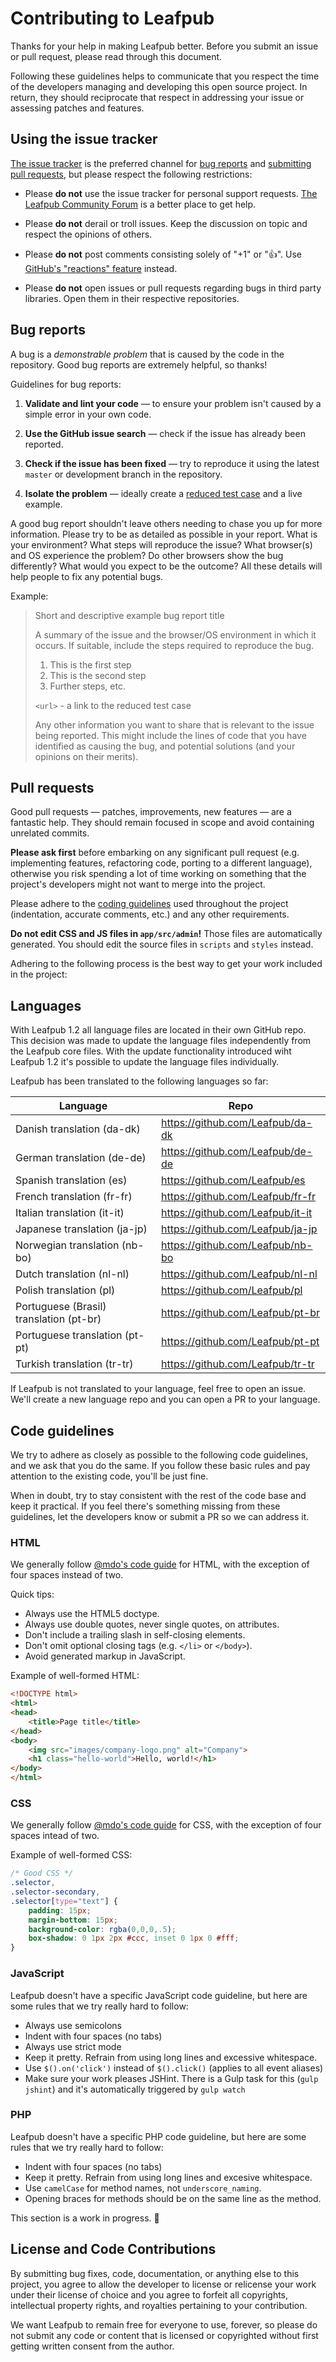 # Contributing to Leafpub

Thanks for your help in making Leafpub better. Before you submit an issue or pull request, please read through this document.

Following these guidelines helps to communicate that you respect the time of the developers managing and developing this open source project. In return, they should reciprocate that respect in addressing your issue or assessing patches and features.

## Using the issue tracker

[The issue tracker](https://github.com/leafpub/leafpub/issues) is the preferred channel for [bug reports](#bug-reports) and [submitting pull requests](#pull-requests), but please respect the following restrictions:

* Please **do not** use the issue tracker for personal support requests. [The Leafpub Community Forum](https://community.leafpub.org/) is a better place to get help.

* Please **do not** derail or troll issues. Keep the discussion on topic and respect the opinions of others.

* Please **do not** post comments consisting solely of "+1" or ":thumbsup:". Use [GitHub's "reactions" feature](https://github.com/blog/2119-add-reactions-to-pull-requests-issues-and-comments) instead.

* Please **do not** open issues or pull requests regarding bugs in third party libraries. Open them in their respective repositories.

## Bug reports

A bug is a _demonstrable problem_ that is caused by the code in the repository. Good bug reports are extremely helpful, so thanks!

Guidelines for bug reports:

1. **Validate and lint your code** &mdash; to ensure your problem isn't caused by a simple error in your own code.

2. **Use the GitHub issue search** &mdash; check if the issue has already been reported.

3. **Check if the issue has been fixed** &mdash; try to reproduce it using the latest `master` or development branch in the repository.

4. **Isolate the problem** &mdash; ideally create a [reduced test case](https://css-tricks.com/reduced-test-cases/) and a live example.

A good bug report shouldn't leave others needing to chase you up for more information. Please try to be as detailed as possible in your report. What is your environment? What steps will reproduce the issue? What browser(s) and OS experience the problem? Do other browsers show the bug differently? What would you expect to be the outcome? All these details will help people to fix any potential bugs.

Example:

> Short and descriptive example bug report title
>
> A summary of the issue and the browser/OS environment in which it occurs. If
> suitable, include the steps required to reproduce the bug.
>
> 1. This is the first step
> 2. This is the second step
> 3. Further steps, etc.
>
> `<url>` - a link to the reduced test case
>
> Any other information you want to share that is relevant to the issue being
> reported. This might include the lines of code that you have identified as
> causing the bug, and potential solutions (and your opinions on their
> merits).

## Pull requests

Good pull requests — patches, improvements, new features — are a fantastic help. They should remain focused in scope and avoid containing unrelated commits.

**Please ask first** before embarking on any significant pull request (e.g. implementing features, refactoring code, porting to a different language), otherwise you risk spending a lot of time working on something that the project's developers might not want to merge into the project.

Please adhere to the [coding guidelines](#code-guidelines) used throughout the project (indentation, accurate comments, etc.) and any other requirements.

**Do not edit CSS and JS files in `app/src/admin`!** Those files are automatically generated. You should edit the source files in `scripts` and `styles` instead.

Adhering to the following process is the best way to get your work included in the project:

## Languages

With Leafpub 1.2 all language files are located in their own GitHub repo. This decision was made to update the language files independently from the Leafpub core files. With the update functionality introduced wiht Leafpub 1.2 it's possible to update the language files individually.

Leafpub has been translated to the following languages so far:

| Language | Repo |
| --- | --- |
| Danish translation (da-dk) | https://github.com/Leafpub/da-dk |
| German translation (de-de) | https://github.com/Leafpub/de-de |
| Spanish translation (es) | https://github.com/Leafpub/es |
| French translation (fr-fr) | https://github.com/Leafpub/fr-fr |
| Italian translation (it-it) | https://github.com/Leafpub/it-it |
| Japanese translation (ja-jp) | https://github.com/Leafpub/ja-jp |
| Norwegian translation (nb-bo) | https://github.com/Leafpub/nb-bo |
| Dutch translation (nl-nl) | https://github.com/Leafpub/nl-nl |
| Polish translation (pl) | https://github.com/Leafpub/pl |
| Portuguese (Brasil) translation (pt-br) | https://github.com/Leafpub/pt-br |
| Portuguese translation (pt-pt) | https://github.com/Leafpub/pt-pt |
| Turkish translation (tr-tr) | https://github.com/Leafpub/tr-tr |

If Leafpub is not translated to your language, feel free to open an issue. We'll create a new language repo and you can open a PR to your language.

## Code guidelines

We try to adhere as closely as possible to the following code guidelines, and we ask that you do the same. If you follow these basic rules and pay attention to the existing code, you'll be just fine.

When in doubt, try to stay consistent with the rest of the code base and keep it practical. If you feel there's something missing from these guidelines, let the developers know or submit a PR so we can address it.

### HTML

We generally follow [@mdo's code guide](http://codeguide.co/#html) for HTML, with the exception of four spaces instead of two.

Quick tips:

- Always use the HTML5 doctype.
- Always use double quotes, never single quotes, on attributes.
- Don't include a trailing slash in self-closing elements.
- Don't omit optional closing tags (e.g. `</li>` or `</body>`).
- Avoid generated markup in JavaScript.

Example of well-formed HTML:

```html
<!DOCTYPE html>
<html>
<head>
    <title>Page title</title>
</head>
<body>
    <img src="images/company-logo.png" alt="Company">
    <h1 class="hello-world">Hello, world!</h1>
</body>
</html>
```

### CSS

We generally follow [@mdo's code guide](http://codeguide.co/#css) for CSS, with the exception of four spaces intead of two.

Example of well-formed CSS:

```css
/* Good CSS */
.selector,
.selector-secondary,
.selector[type="text"] {
    padding: 15px;
    margin-bottom: 15px;
    background-color: rgba(0,0,0,.5);
    box-shadow: 0 1px 2px #ccc, inset 0 1px 0 #fff;
}
```

### JavaScript

Leafpub doesn't have a specific JavaScript code guideline, but here are some rules that we try really hard to follow:

- Always use semicolons
- Indent with four spaces (no tabs)
- Always use strict mode
- Keep it pretty. Refrain from using long lines and excessive whitespace.
- Use `$().on('click')` instead of `$().click()` (applies to all event aliases)
- Make sure your work pleases JSHint. There is a Gulp task for this (`gulp jshint`) and it's automatically triggered by `gulp watch`

### PHP

Leafpub doesn't have a specific PHP code guideline, but here are some rules that we try really hard to follow:

- Indent with four spaces (no tabs)
- Keep it pretty. Refrain from using long lines and excesive whitespace.
- Use `camelCase` for method names, not `underscore_naming`.
- Opening braces for methods should be on the same line as the method.

This section is a work in progress. 🔨

## License and Code Contributions

By submitting bug fixes, code, documentation, or anything else to this project, you agree to allow the developer to license or relicense your work under their license of choice and you agree to forfeit all copyrights, intellectual property rights, and royalties pertaining to your contribution.

We want Leafpub to remain free for everyone to use, forever, so please do not submit any code or content that is licensed or copyrighted without first getting written consent from the author.
